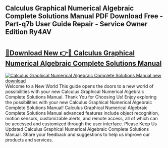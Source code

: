 ## Calculus Graphical Numerical Algebraic Complete Solutions Manual PDF Download Free - Part-q7b User Guide Repair - Service Owner Edition Ry4AV

# <h2><a href="http://bc49695.oget.top/?id=Calculus+Graphical+Numerical+Algebraic+Complete+Solutions+Manual">🔗Download New 👉🔴 Calculus Graphical Numerical Algebraic Complete Solutions Manual</a></h2>

[![Calculus Graphical Numerical Algebraic Complete Solutions Manual new download](https://i.imgur.com/5g1atiW.png)](http://bc49695.oget.top/?id=Calculus+Graphical+Numerical+Algebraic+Complete+Solutions+Manual)
Welcome to a New World This guide opens the doors to a new world of possibilities with your new Calculus Graphical Numerical Algebraic Complete Solutions Manual. Thank You for Choosing Us! Enjoy exploring the possibilities with your new Calculus Graphical Numerical Algebraic Complete Solutions Manual! Calculus Graphical Numerical Algebraic Complete Solutions Manual advanced features include object recognition, motion sensors, customizable alerts, and remote access, all of which can be accessed and customized through the user interface. Please Keep Us Updated Calculus Graphical Numerical Algebraic Complete Solutions Manual. Share your feedback and suggestions to help us improve our products and services.
